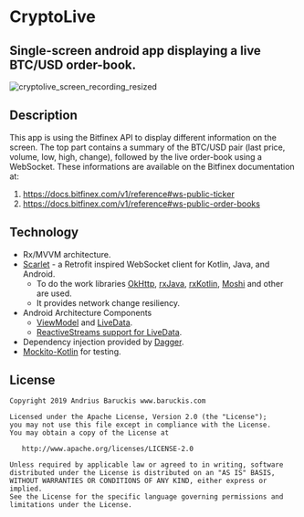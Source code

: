 # CryptoLive
## Single-screen android app displaying a live BTC/USD order-book.

![cryptolive_screen_recording_resized](https://user-images.githubusercontent.com/2387056/56483577-6e205300-64d3-11e9-8924-b7de59948ec0.gif)

## Description
This app is using the Bitfinex API to display different information on the screen. 
The top part contains a summary of the BTC/USD pair (last price, volume, low, high, change), followed by the live order-book using a WebSocket. 
These informations are available on the Bitfinex documentation at:
1) https://docs.bitfinex.com/v1/reference#ws-public-ticker
2) https://docs.bitfinex.com/v1/reference#ws-public-order-books

## Technology
- Rx/MVVM architecture.
- [Scarlet](https://github.com/Tinder/Scarlet) - a Retrofit inspired WebSocket client for Kotlin, Java, and Android.
  - To do the work libraries [OkHttp](https://square.github.io/okhttp), [rxJava](https://github.com/ReactiveX/RxJava), [rxKotlin](https://github.com/ReactiveX/RxKotlin), [Moshi](https://github.com/square/moshi) and other are used.
  - It provides network change resiliency.
- Android Architecture Components
  - [ViewModel](https://developer.android.com/topic/libraries/architecture/viewmodel) and [LiveData](https://developer.android.com/topic/libraries/architecture/livedata).
  - [ReactiveStreams support for LiveData](https://developer.android.com/reference/android/arch/lifecycle/LiveDataReactiveStreams).
- Dependency injection provided by [Dagger](https://github.com/google/dagger).
- [Mockito-Kotlin](https://github.com/nhaarman/mockito-kotlin) for testing.

## License

    Copyright 2019 Andrius Baruckis www.baruckis.com

    Licensed under the Apache License, Version 2.0 (the "License");
    you may not use this file except in compliance with the License.
    You may obtain a copy of the License at

       http://www.apache.org/licenses/LICENSE-2.0

    Unless required by applicable law or agreed to in writing, software
    distributed under the License is distributed on an "AS IS" BASIS,
    WITHOUT WARRANTIES OR CONDITIONS OF ANY KIND, either express or implied.
    See the License for the specific language governing permissions and
    limitations under the License.
